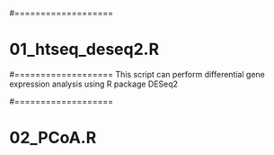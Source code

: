 #===================
#  01_htseq_deseq2.R
#===================
This script can perform differential gene expression analysis using R package DESeq2

#===================
#  02_PCoA.R

